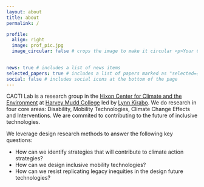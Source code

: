 ```yaml
---
layout: about
title: about
permalink: /

profile:
  align: right
  image: prof_pic.jpg
  image_circular: false # crops the image to make it circular <p>Your City, State 12345</p>
  

news: true # includes a list of news items
selected_papers: true # includes a list of papers marked as "selected={true}"
social: false # includes social icons at the bottom of the page
---
```


CACTI Lab is a research group in the [Hixon Center for Climate and the Environment](https://www.hmc.edu/hixon-center/) at [Harvey Mudd College](https://www.hmc.edu/) led by [Lynn Kirabo](https://www.cs.hmc.edu/~kirabo/). We do research in four core areas: Disability, Mobility Technologies, Climate Change Effects and Interventions. We are commited to contributing to the future of inclusive technologies.

We leverage design research methods to answer the following key questions:
- How can we identify strategies that will contribute to climate action strategies?
- How can we design inclusive mobility technologies?
- How can we resist replicating legacy inequities in the design future technologies?



<!-- Write your biography here. Tell the world about yourself. Link to your favorite [subreddit](http://reddit.com). You can put a picture in, too. The code is already in, just name your picture `prof_pic.jpg` and put it in the `img/` folder. 
more_info: >
    <p>Hixon Center for Climate and the Environment</p>
    <p>Claremont, California</p>
    subtitle: <a href='#'>Affiliations</a>. Address. Contacts. Motto. Etc.
    -->

<!-- Put your address / P.O. box / other info right below your picture. You can also disable any of these elements by editing `profile` property of the YAML header of your `_pages/about.md`. Edit `_bibliography/papers.bib` and Jekyll will render your [publications page](/al-folio/publications/) automatically. -->

<!-- Link to your social media connections, too. This theme is set up to use [Font Awesome icons](https://fontawesome.com/) and [Academicons](https://jpswalsh.github.io/academicons/), like the ones below. Add your Facebook, Twitter, LinkedIn, Google Scholar, or just disable all of them. -->
